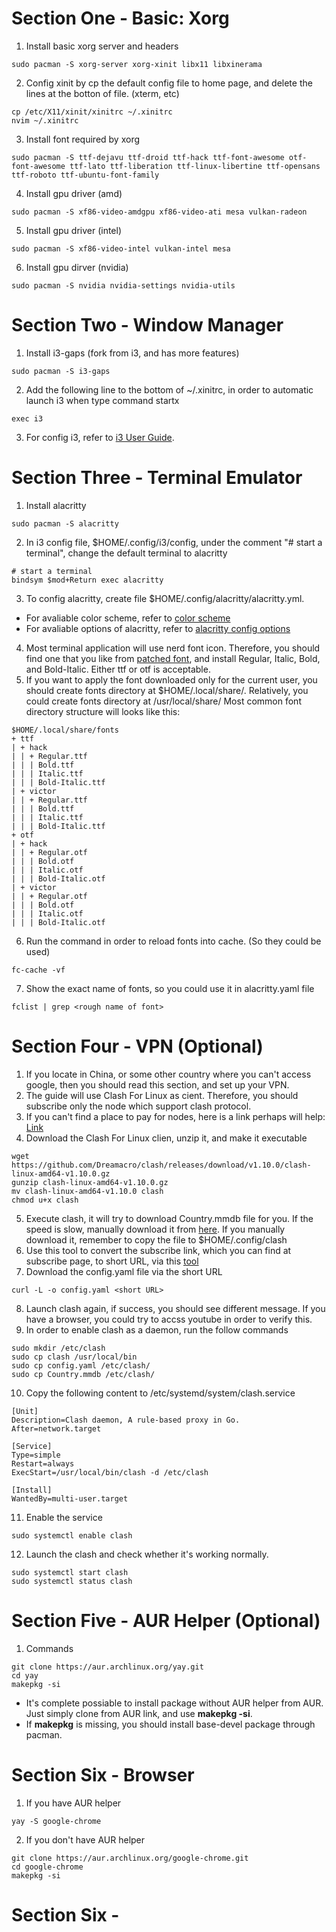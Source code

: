 # Section One - Basic: Xorg
1. Install basic xorg server and headers
```
sudo pacman -S xorg-server xorg-xinit libx11 libxinerama
```
2. Config xinit by cp the default config file to home page, and delete the lines at the botton of file. (xterm, etc)
```
cp /etc/X11/xinit/xinitrc ~/.xinitrc
nvim ~/.xinitrc
```
3. Install font required by xorg
```
sudo pacman -S ttf-dejavu ttf-droid ttf-hack ttf-font-awesome otf-font-awesome ttf-lato ttf-liberation ttf-linux-libertine ttf-opensans ttf-roboto ttf-ubuntu-font-family
```
4. Install gpu driver (amd)
```
sudo pacman -S xf86-video-amdgpu xf86-video-ati mesa vulkan-radeon
```
5. Install gpu driver (intel)
```
sudo pacman -S xf86-video-intel vulkan-intel mesa
```
6. Install gpu dirver (nvidia)
```
sudo pacman -S nvidia nvidia-settings nvidia-utils
```

# Section Two - Window Manager
1. Install i3-gaps (fork from i3, and has more features)
```
sudo pacman -S i3-gaps
```
2. Add the following line to the bottom of ~/.xinitrc, in order to automatic launch i3 when type command startx
```
exec i3
```
3. For config i3, refer to [i3 User Guide](https://i3wm.org/docs/userguide.html).


# Section Three - Terminal Emulator
1. Install alacritty
```
sudo pacman -S alacritty
```
2. In i3 config file, $HOME/.config/i3/config, under the comment "# start a terminal", change the default terminal to alacritty
```
# start a terminal
bindsym $mod+Return exec alacritty
```
3. To config alacritty, create file $HOME/.config/alacritty/alacritty.yml.
- For avaliable color scheme, refer to [color scheme](https://github.com/alacritty/alacritty/wiki/Color-schemes)
- For avaliable options of alacritty, refer to [alacritty config options](https://github.com/alacritty/alacritty/blob/master/alacritty.yml)
4. Most terminal application will use nerd font icon. Therefore, you should find one that you like from [patched font](https://github.com/ryanoasis/nerd-fonts/tree/master/patched-fonts), and install Regular, Italic, Bold, and Bold-Italic. Either ttf or otf is acceptable.
5. If you want to apply the font downloaded only for the current user, you should create fonts directory at $HOME/.local/share/. Relatively, you could create fonts directory at /usr/local/share/ Most common font directory structure will looks like this:
```
$HOME/.local/share/fonts
+ ttf
| + hack
| | + Regular.ttf
| | | Bold.ttf
| | | Italic.ttf
| | | Bold-Italic.ttf
| + victor
| | + Regular.ttf
| | | Bold.ttf
| | | Italic.ttf
| | | Bold-Italic.ttf
+ otf
| + hack
| | + Regular.otf
| | | Bold.otf
| | | Italic.otf
| | | Bold-Italic.otf
| + victor
| | + Regular.otf
| | | Bold.otf
| | | Italic.otf
| | | Bold-Italic.otf
```
6. Run the command in order to reload fonts into cache. (So they could be used)
```
fc-cache -vf
```
7. Show the exact name of fonts, so you could use it in alacritty.yaml file
```
fclist | grep <rough name of font>
```

# Section Four - VPN (Optional)
1. If you locate in China, or some other country where you can't access google, then you should read this section, and set up your VPN.
2. The guide will use Clash For Linux as cient. Therefore, you should subscribe only the node which support clash protocol.
3. If you can't find a place to pay for nodes, here is a link perhaps will help: [Link](https://www.yxrcr.com/#/login)
4. Download the Clash For Linux clien, unzip it, and make it executable
```
wget https://github.com/Dreamacro/clash/releases/download/v1.10.0/clash-linux-amd64-v1.10.0.gz
gunzip clash-linux-amd64-v1.10.0.gz
mv clash-linux-amd64-v1.10.0 clash
chmod u+x clash
```
5. Execute clash, it will try to download Country.mmdb file for you. If the speed is slow, manually download it from [here](https://github.com/Dreamacro/maxmind-geoip/releases). If you manually download it, remember to copy the file to $HOME/.config/clash
6. Use this tool to convert the subscribe link, which you can find at subscribe page, to short URL, via this [tool](https://converter.niallapi.top/)
7. Download the config.yaml file via the short URL
```
curl -L -o config.yaml <short URL>
```
8. Launch clash again, if success, you should see different message. If you have a browser, you could try to accss youtube in order to verify this.
9. In order to enable clash as a daemon, run the follow commands
```
sudo mkdir /etc/clash
sudo cp clash /usr/local/bin
sudo cp config.yaml /etc/clash/
sudo cp Country.mmdb /etc/clash/
```
10. Copy the following content to /etc/systemd/system/clash.service
```
[Unit]
Description=Clash daemon, A rule-based proxy in Go.
After=network.target

[Service]
Type=simple
Restart=always
ExecStart=/usr/local/bin/clash -d /etc/clash

[Install]
WantedBy=multi-user.target
```
11. Enable the service
```
sudo systemctl enable clash
```
12. Launch the clash and check whether it's working normally.
```
sudo systemctl start clash
sudo systemctl status clash
```

# Section Five - AUR Helper (Optional)
1. Commands
```
git clone https://aur.archlinux.org/yay.git
cd yay
makepkg -si
```
- It's complete possiable to install package without AUR helper from AUR. Just simply clone from AUR link, and use **makepkg -si**.
- If **makepkg** is missing, you should install base-devel package through pacman.

# Section Six - Browser
1. If you have AUR helper
```
yay -S google-chrome
```
2. If you don't have AUR helper
```
git clone https://aur.archlinux.org/google-chrome.git
cd google-chrome
makepkg -si
```

# Section Six - 
